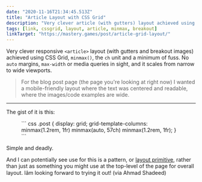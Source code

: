 ```yaml
---
date: "2020-11-16T21:34:45.513Z"
title: "Article Layout with CSS Grid"
description: "Very clever article (with gutters) layout achieved using CSS Grid, minmax and a minimum of fuss"
tags: [link, cssgrid, layout, article, minmax, breakout]
linkTarget: "https://mastery.games/post/article-grid-layout/"
---
```

Very clever responsive `<article>` layout  (with gutters and breakout images) achieved using CSS Grid, `minmax()`, the `ch` unit and a minimum of fuss. No `auto` margins, `max-width` or media queries in sight, and it scales from narrow to wide viewports.

> For the blog post page (the page you're looking at right now) I wanted a mobile-friendly layout where the text was centered and readable, where the images/code examples are wide.
---

The gist of it is this:

<figure>
``` css
.post {
  display: grid;
  grid-template-columns:
    minmax(1.2rem, 1fr)
    minmax(auto, 57ch)
    minmax(1.2rem, 1fr);
}
```
</figure>

Simple and deadly. 

And I can potentially see use for this is a pattern, or [layout primitive](https://every-layout.dev/rudiments/composition/), rather than just as something you might use at the top-level of the page for overall layout. Iâm looking forward to trying it out! (via Ahmad Shadeed)